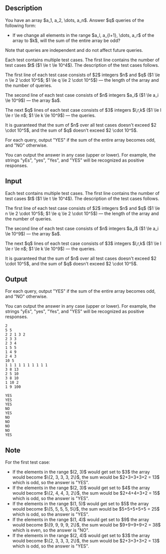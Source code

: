 ## Description

<div><p>You have an array $a_1, a_2, \dots, a_n$. Answer $q$ queries of the following form: </p><ul> <li> If we change all elements in the range $a_l, a_{l+1}, \dots, a_r$ of the array to $k$, will the sum of the entire array be odd? </li></ul> Note that queries are <span class="tex-font-style-bf">independent</span> and do not affect future queries.</div><div class="input-specification"><p>Each test contains multiple test cases. The first line contains the number of test cases $t$ ($1 \le t \le 10^4$). The description of the test cases follows.</p><p>The first line of each test case consists of $2$ integers $n$ and $q$ ($1 \le n \le 2 \cdot 10^5$; $1 \le q \le 2 \cdot 10^5$)&nbsp;— the length of the array and the number of queries.</p><p>The second line of each test case consists of $n$ integers $a_i$ ($1 \le a_i \le 10^9$)&nbsp;— the array $a$.</p><p>The next $q$ lines of each test case consists of $3$ integers $l,r,k$ ($1 \le l \le r \le n$; $1 \le k \le 10^9$)&nbsp;— the queries.</p><p>It is guaranteed that the sum of $n$ over all test cases doesn't exceed $2 \cdot 10^5$, and the sum of $q$ doesn't exceed $2 \cdot 10^5$.</p></div><div class="output-specification"><p>For each query, output "<span class="tex-font-style-tt">YES</span>" if the sum of the entire array becomes odd, and "<span class="tex-font-style-tt">NO</span>" otherwise.</p><p>You can output the answer in any case (upper or lower). For example, the strings "<span class="tex-font-style-tt">yEs</span>", "<span class="tex-font-style-tt">yes</span>", "<span class="tex-font-style-tt">Yes</span>", and "<span class="tex-font-style-tt">YES</span>" will be recognized as positive responses.</p></div>

## Input

<p>Each test contains multiple test cases. The first line contains the number of test cases $t$ ($1 \le t \le 10^4$). The description of the test cases follows.</p><p>The first line of each test case consists of $2$ integers $n$ and $q$ ($1 \le n \le 2 \cdot 10^5$; $1 \le q \le 2 \cdot 10^5$)&nbsp;— the length of the array and the number of queries.</p><p>The second line of each test case consists of $n$ integers $a_i$ ($1 \le a_i \le 10^9$)&nbsp;— the array $a$.</p><p>The next $q$ lines of each test case consists of $3$ integers $l,r,k$ ($1 \le l \le r \le n$; $1 \le k \le 10^9$)&nbsp;— the queries.</p><p>It is guaranteed that the sum of $n$ over all test cases doesn't exceed $2 \cdot 10^5$, and the sum of $q$ doesn't exceed $2 \cdot 10^5$.</p>

## Output

<p>For each query, output "<span class="tex-font-style-tt">YES</span>" if the sum of the entire array becomes odd, and "<span class="tex-font-style-tt">NO</span>" otherwise.</p><p>You can output the answer in any case (upper or lower). For example, the strings "<span class="tex-font-style-tt">yEs</span>", "<span class="tex-font-style-tt">yes</span>", "<span class="tex-font-style-tt">Yes</span>", and "<span class="tex-font-style-tt">YES</span>" will be recognized as positive responses.</p>





```input1|2,3,4,5,6,7,8
2
5 5
2 2 1 3 2
2 3 3
2 3 4
1 5 5
1 4 9
2 4 3
10 5
1 1 1 1 1 1 1 1 1 1
3 8 13
2 5 10
3 8 10
1 10 2
1 9 100
```




```output1
YES
YES
YES
NO
YES
NO
NO
NO
NO
YES
```



## Note

<p>For the first test case: </p><ul> <li> If the elements in the range $(2, 3)$ would get set to $3$ the array would become $\{2, 3, 3, 3, 2\}$, the sum would be $2+3+3+3+2 = 13$ which is odd, so the answer is "<span class="tex-font-style-tt">YES</span>".</li><li> If the elements in the range $(2, 3)$ would get set to $4$ the array would become $\{2, 4, 4, 3, 2\}$, the sum would be $2+4+4+3+2 = 15$ which is odd, so the answer is "<span class="tex-font-style-tt">YES</span>".</li><li> If the elements in the range $(1, 5)$ would get set to $5$ the array would become $\{5, 5, 5, 5, 5\}$, the sum would be $5+5+5+5+5 = 25$ which is odd, so the answer is "<span class="tex-font-style-tt">YES</span>".</li><li> If the elements in the range $(1, 4)$ would get set to $9$ the array would become $\{9, 9, 9, 9, 2\}$, the sum would be $9+9+9+9+2 = 38$ which is even, so the answer is "<span class="tex-font-style-tt">NO</span>".</li><li> If the elements in the range $(2, 4)$ would get set to $3$ the array would become $\{2, 3, 3, 3, 2\}$, the sum would be $2+3+3+3+2 = 13$ which is odd, so the answer is "<span class="tex-font-style-tt">YES</span>". </li></ul>
